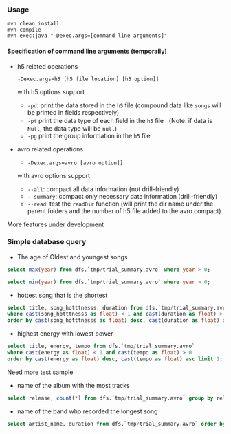### Usage

```shell
mvn clean install
mvn compile
mvn exec:java "-Dexec.args=[command line arguments]"
```

#### Specification of command line arguments (temporaily)

* h5 related operations

  `-Dexec.args=h5 [h5 file location] [h5 option]]`

  with h5 options support

  * `-pd`: print the data stored in the `h5` file (compound data like `songs` will be printed in fields respectively)
  * `-pt` print the data type of each field in the `h5` file （Note: if data is `Null`, the data type will be `null`)
  * `-pg` print the group information in the `h5` file

* avro related operations

  * `-Dexec.args=avro [avro option]]`

  with avro options support

  * `--all`: compact all data information (not drill-friendly)
  * `--summary`: compact only necessary data information (drill-friendly)
  * `--read`: test the `readDir` function (will print the dir name under the parent folders and the number of h5 file added to the avro compact) 

More features under development

### Simple database query

* The age of Oldest and youngest songs

``` sql
select max(year) from dfs.`tmp/trial_summary.avro` where year > 0;

select min(year) from dfs.`tmp/trial_summary.avro` where year > 0;
```

* hottest song that is the shortest

``` sql
select title, song_hotttnesss, duration from dfs.`tmp/trial_summary.avro` 
where cast(song_hotttnesss as float) < 1 and cast(duration as float) > 0
order by cast(song_hotttnesss as float) desc, cast(duration as float) asc limit 1;
```

* highest energy with lowest power

``` sql
select title, energy, tempo from dfs.`tmp/trial_summary.avro` 
where cast(energy as float) < 1 and cast(tempo as float) > 0
order by cast(energy as float) desc, cast(tempo as float) asc limit 1;
```

Need more test sample

* name of the album with the most tracks

``` sql
select release, count(*) from dfs.`tmp/trial_summary.avro` group by release order by count(*) desc limit 1;
```

* name of the band who recorded the longest song

``` sql
select artist_name, duration from dfs.`tmp/trial_summary.avro` order by cast(duration as float) desc limit 1;
```



